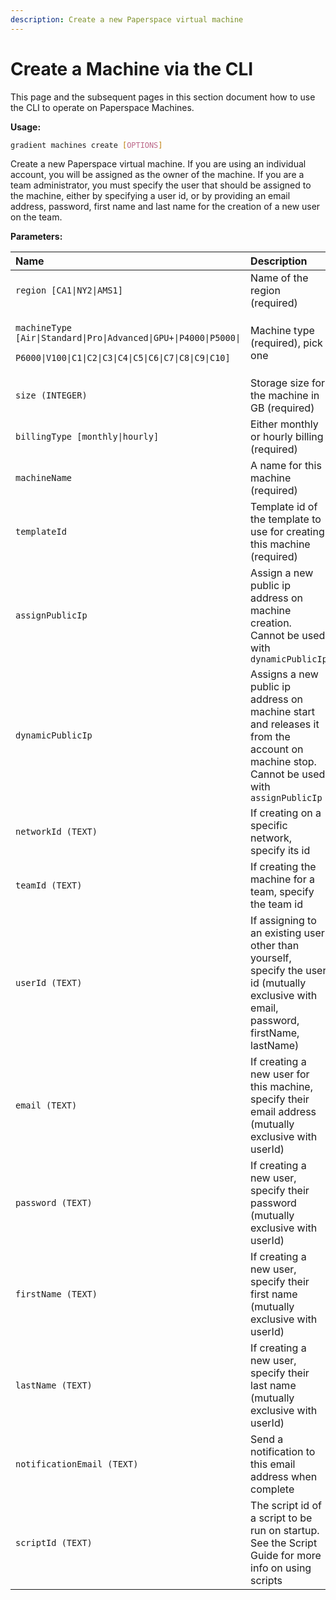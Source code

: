 ```yaml
---
description: Create a new Paperspace virtual machine
---
```


# Create a Machine via the CLI

This page and the subsequent pages in this section document how to use the CLI to operate on Paperspace Machines.

**Usage:** 

```bash
gradient machines create [OPTIONS]
```

Create a new Paperspace virtual machine. If you are using an individual account, you will be assigned as the owner of the machine. If you are a team administrator, you must specify the user that should be assigned to the machine, either by specifying a user id, or by providing an email address, password, first name and last name for the creation of a new user on the team.

**Parameters:**

<table>
  <thead>
    <tr>
      <th style="text-align:left">Name</th>
      <th style="text-align:left">Description</th>
    </tr>
  </thead>
  <tbody>
    <tr>
      <td style="text-align:left"><code>region [CA1|NY2|AMS1]</code>
      </td>
      <td style="text-align:left">Name of the region (required)</td>
    </tr>
    <tr>
      <td style="text-align:left">
        <p><code>machineType [Air|Standard|Pro|Advanced|GPU+|P4000|P5000|</code>
        </p>
        <p><code>P6000|V100|C1|C2|C3|C4|C5|C6|C7|C8|C9|C10]</code>
        </p>
      </td>
      <td style="text-align:left">Machine type (required), pick one</td>
    </tr>
    <tr>
      <td style="text-align:left"><code>size (INTEGER)</code>
      </td>
      <td style="text-align:left">Storage size for the machine in GB (required)</td>
    </tr>
    <tr>
      <td style="text-align:left"><code>billingType [monthly|hourly]</code>
      </td>
      <td style="text-align:left">Either monthly or hourly billing (required)</td>
    </tr>
    <tr>
      <td style="text-align:left"><code>machineName</code>
      </td>
      <td style="text-align:left">A name for this machine (required)</td>
    </tr>
    <tr>
      <td style="text-align:left"><code>templateId</code>
      </td>
      <td style="text-align:left">Template id of the template to use for creating this machine (required)</td>
    </tr>
    <tr>
      <td style="text-align:left"><code>assignPublicIp</code>
      </td>
      <td style="text-align:left">Assign a new public ip address on machine creation. Cannot be used with <code>dynamicPublicIp</code>
      </td>
    </tr>
    <tr>
      <td style="text-align:left"><code>dynamicPublicIp</code>
      </td>
      <td style="text-align:left">Assigns a new public ip address on machine start and releases it from
        the account on machine stop. Cannot be used with <code>assignPublicIp</code>
      </td>
    </tr>
    <tr>
      <td style="text-align:left"><code>networkId (TEXT)</code>
      </td>
      <td style="text-align:left">If creating on a specific network, specify its id</td>
    </tr>
    <tr>
      <td style="text-align:left"><code>teamId (TEXT)</code>
      </td>
      <td style="text-align:left">If creating the machine for a team, specify the team id</td>
    </tr>
    <tr>
      <td style="text-align:left"><code>userId (TEXT)</code>
      </td>
      <td style="text-align:left">If assigning to an existing user other than yourself, specify the user
        id (mutually exclusive with email, password, firstName, lastName)</td>
    </tr>
    <tr>
      <td style="text-align:left"><code>email (TEXT)</code>
      </td>
      <td style="text-align:left">If creating a new user for this machine, specify their email address (mutually
        exclusive with userId)</td>
    </tr>
    <tr>
      <td style="text-align:left"><code>password (TEXT)</code>
      </td>
      <td style="text-align:left">If creating a new user, specify their password (mutually exclusive with
        userId)</td>
    </tr>
    <tr>
      <td style="text-align:left"><code>firstName (TEXT)</code>
      </td>
      <td style="text-align:left">If creating a new user, specify their first name (mutually exclusive with
        userId)</td>
    </tr>
    <tr>
      <td style="text-align:left"><code>lastName (TEXT)</code>
      </td>
      <td style="text-align:left">If creating a new user, specify their last name (mutually exclusive with
        userId)</td>
    </tr>
    <tr>
      <td style="text-align:left"><code>notificationEmail (TEXT)</code>
      </td>
      <td style="text-align:left">Send a notification to this email address when complete</td>
    </tr>
    <tr>
      <td style="text-align:left"><code>scriptId (TEXT)</code>
      </td>
      <td style="text-align:left">The script id of a script to be run on startup. See the Script Guide for
        more info on using scripts</td>
    </tr>
  </tbody>
</table>